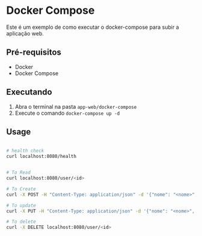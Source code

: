 <!-- CRIAR REAMDE PARA EXECUTAR O DOCKER COMPOSE -->
# Docker Compose
Este é um exemplo de como executar o docker-compose para subir a aplicação web.

## Pré-requisitos
- Docker
- Docker Compose

## Executando
1. Abra o terminal na pasta `app-web/docker-compose`
2. Execute o comando `docker-compose up -d`


## Usage

```bash

# health check
curl localhost:8080/health


# To Read
curl localhost:8080/user/<id>

# To Create
curl -X POST -H "Content-Type: application/json" -d '{"nome": "<nome>", "idade": <idade>}' http://localhost:8080/user

# To update
curl -X PUT -H "Content-Type: application/json" -d '{"nome": "<nome>", "idade": <idade>}' http://localhost:8080/user/<id>

# To delete
curl -X DELETE localhost:8080/user/<id>


```